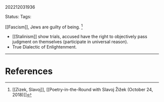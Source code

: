 202212031936

Status: 
Tags: 

[[Fascism]], Jews are guilty of being. [^1]
- [[Stalinism]] show trials, accused have the right to objectively pass judgment on themselves (participate in universal reason).
- True Dialectic of Enlightenment.



---
# References

[^1]: [[Zizek, Slavoj]], [[Poetry-in-the-Round with Slavoj Žižek (October 24, 2018)]]